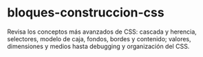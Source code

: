 # bloques-construccion-css
Revisa los conceptos más avanzados de CSS: cascada y herencia, selectores, modelo de caja, fondos, bordes y contenido; valores, dimensiones y medios hasta debugging y organización del CSS. 
